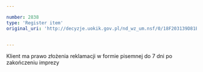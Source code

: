```yaml
---

number: 2838
type: 'Register item'
original_uri: 'http://decyzje.uokik.gov.pl/nd_wz_um.nsf/0/18F203139D81E7ECC12579B1003EB2DB?OpenDocument'


---
```


Klient ma prawo złożenia reklamacji w formie pisemnej do 7 dni po zakończeniu imprezy
